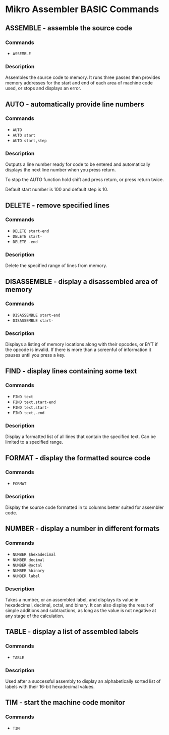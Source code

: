 # Mikro Assembler BASIC Commands


## ASSEMBLE - assemble the source code

### Commands
* `ASSEMBLE`

### Description
Assembles the source code to memory. It runs three passes then provides memory addresses for the start and end of each area of machine code used, or stops and displays an error.


## AUTO - automatically provide line numbers

### Commands
* `AUTO`
* `AUTO start`
* `AUTO start,step`

### Description
Outputs a line number ready for code to be entered and automatically displays the next line number when you press return.

To stop the AUTO function hold shift and press return, or press return twice.

Default start number is 100 and default step is 10.


## DELETE - remove specified lines

### Commands
* `DELETE start-end`
* `DELETE start-`
* `DELETE -end`

### Description
Delete the specified range of lines from memory.


## DISASSEMBLE - display a disassembled area of memory

### Commands
* `DISASSEMBLE start-end`
* `DISASSEMBLE start-`

### Description
Displays a listing of memory locations along with their opcodes, or BYT if the opcode is invalid. If there is more than a screenful of information it pauses until you press a key.


## FIND - display lines containing some text

### Commands
* `FIND text`
* `FIND text,start-end`
* `FIND text,start-`
* `FIND text,-end`

### Description
Display a formatted list of all lines that contain the specified text. Can be limited to a specified range.


## FORMAT - display the formatted source code

### Commands
* `FORMAT`

### Description
Display the source code formatted in to columns better suited for assembler code.


## NUMBER - display a number in different formats

### Commands
* `NUMBER $hexadecimal`
* `NUMBER decimal`
* `NUMBER @octal`
* `NUMBER %binary`
* `NUMBER label`

### Description
Takes a number, or an assembled label, and displays its value in hexadecimal, decimal, octal, and binary. It can also display the result of simple additions and subtractions, as long as the value is not negative at any stage of the calculation.


## TABLE - display a list of assembled labels

### Commands
* `TABLE`

### Description
Used after a successful assembly to display an alphabetically sorted list of labels with their 16-bit hexadecimal values.


## TIM - start the machine code monitor

### Commands
* `TIM`
